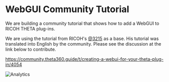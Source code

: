 # WebGUI Community Tutorial

We are building a community tutorial that shows
how to add a WebGUI to RICOH THETA plug-ins.

We are using the tutorial from RICOH's 
[@3215](https://qiita.com/3215) as a base. His tutorial was translated
into English by the community.  Please see the discussion at the link
below to contribute.

https://community.theta360.guide/t/creating-a-webui-for-your-theta-plug-in/4054

![Analytics](https://ga-beacon.appspot.com/UA-73311422-5/webgui-sample)
